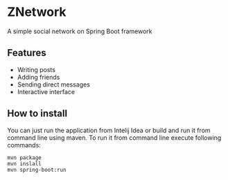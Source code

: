 # ZNetwork
A simple social network on Spring Boot framework

## Features
* Writing posts
* Adding friends
* Sending direct messages
* Interactive interface

## How to install
You can just run the application from Intelij Idea
or build and run it from command line using maven.
To run it from command line execute following commands:

```
mvn package
mvn inslall
mvn spring-boot:run
```
